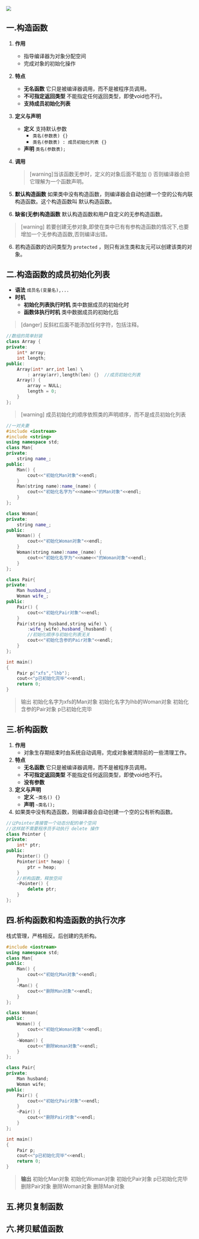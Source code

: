 <img src="../../../images/特殊的成员函数.jpg" style="zoom: 80%;" />

## 一.构造函数
1.	**作用**
	
	+	指导编译器为对象分配空间
	+	完成对象的初始化操作
2.	**特点** 
	+	**无名函数** 它只是被编译器调用，而不是被程序员调用。
	+	**不可指定返回类型** 不能指定任何返回类型，即使void也不行。
	+	**支持成员初始化列表** 
3.	**定义与声明**
	+	**定义**  支持默认参数
		+	`类名(参数表) {}`
		+	`类名(参数表) : 成员初始化列表 {}`
	+	**声明** `类名(参数表);`
4.	**调用** 
	> [warning]当该函数无参时，定义的对象后面不能加 ()
	> 否则编译器会把它理解为一个函数声明。


5.	**默认构造函数** 如果类中没有构造函数，则编译器会自动创建一个空的公有内联构造函数。这个构造函数叫 默认构造函数。
6.	**缺省(无参)构造函数** 默认构造函数和用户自定义的无参构造函数。
	
>[warning] 若要创建无参对象,即使在类中已有有参构造函数的情况下,也要增加一个无参构造函数,否则编译出错。

6.	若构造函数的访问类型为 `protected` ，则只有派生类和友元可以创建该类的对象。
## 二.构造函数的成员初始化列表
+	**语法**	`成员名(变量名),...`
+	**时机** 
	+	**初始化列表执行时机** 类中数据成员的初始化时
	+	**函数体执行时机** 类中数据成员的初始化后

>[danger] 反斜杠后面不能添加任何字符，包括注释。
```c++
//数组的简单封装
class Array {
private:
	int* array;
	int length;
public:
	Array(int* arr,int len) \
		: array(arr),length(len) {}  //成员初始化列表
	Array() {
		array = NULL;
		length = 0;
	}
};
```
>[warning] 成员初始化的顺序依照类的声明顺序，而不是成员初始化列表
```c++
//一对夫妻
#include <iostream>
#include <string>
using namespace std;
class Man{
private:
	string name_;
public:
	Man() {
		cout<<"初始化Man对象"<<endl;
	}
	Man(string name):name_(name) {
		cout<<"初始化名字为"<<name<<"的Man对象"<<endl;
	}
};

class Woman{
private:
	string name_;
public:
	Woman() {
		cout<<"初始化Woman对象"<<endl;
	}
	Woman(string name):name_(name) {
		cout<<"初始化名字为"<<name<<"的Woman对象"<<endl;
	}
};

class Pair{
private:
	Man husband_;
	Woman wife_;
public:
	Pair() {
		cout<<"初始化Pair对象"<<endl;
	}
	Pair(string husband,string wife) \
		:wife_(wife),husband_(husband) {
		//初始化顺序与初始化列表无关
		cout<<"初始化含参的Pair对象"<<endl;
	}
};

int main()
{
	Pair p("xfs","lhb");
	cout<<"p已初始化完毕"<<endl;
	return 0;
}
```
>输出
>初始化名字为xfs的Man对象
>初始化名字为lhb的Woman对象
>初始化含参的Pair对象
>p已初始化完毕


## 三.析构函数
1.	**作用**
	+	对象生存期结束时由系统自动调用，完成对象被清除前的一些清理工作。
2.	**特点** 
	+	**无名函数** 它只是被编译器调用，而不是被程序员调用。
	+	**不可指定返回类型** 不能指定任何返回类型，即使void也不行。
	+	**没有参数**
3.	**定义与声明**
	+	**定义**  `~类名() {}`
	+	**声明** `~类名();`
4.	如果类中没有构造函数，则编译器会自动创建一个空的公有析构函数。
```c++
//让Pointer类接管一个动态分配的单个空间
//这样就不需要程序员手动执行 delete 操作
class Pointer {
private:
	int* ptr;
public:
	Pointer() {}
	Pointer(int* heap) {
		ptr = heap;
	}
	//析构函数，释放空间
	~Pointer() {
		delete ptr;
	}
};
```

## 四.析构函数和构造函数的执行次序
栈式管理，严格相反。后创建的先析构。
```c++
#include <iostream>
using namespace std;
class Man{
public:
	Man() {
		cout<<"初始化Man对象"<<endl;
	}
	~Man() {
		cout<<"删除Man对象"<<endl;
	}
};

class Woman{
public:
	Woman() {
		cout<<"初始化Woman对象"<<endl;
	}
	~Woman() {
		cout<<"删除Woman对象"<<endl;
	}
};

class Pair{
private:
	Man husband;
	Woman wife;
public:
	Pair() {
		cout<<"初始化Pair对象"<<endl;
	}
	~Pair() {
		cout<<"删除Pair对象"<<endl;
	}
};

int main()
{
	Pair p;
	cout<<"p已初始化完毕"<<endl;
	return 0;
}
```
> **输出**
>初始化Man对象
>初始化Woman对象
>初始化Pair对象
>p已初始化完毕
>删除Pair对象
>删除Woman对象
>删除Man对象



## 五.拷贝复制函数
## 六.拷贝赋值函数

